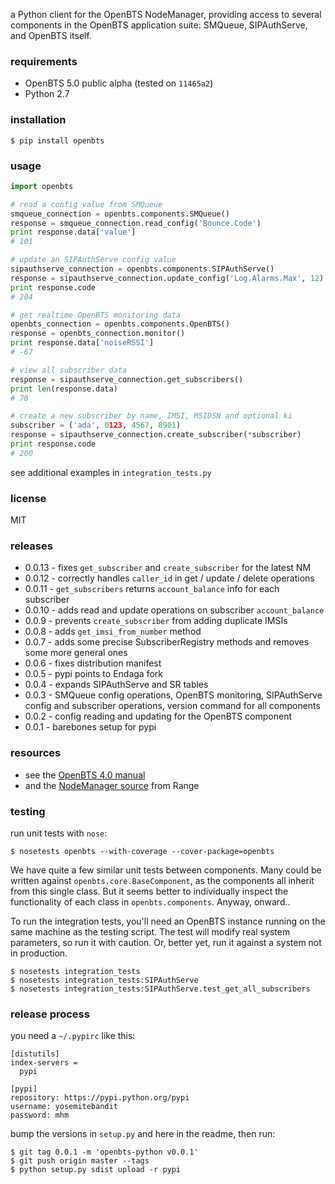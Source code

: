 a Python client for the OpenBTS NodeManager,
providing access to several components in the OpenBTS application suite:
SMQueue, SIPAuthServe, and OpenBTS itself.


### requirements
* OpenBTS 5.0 public alpha (tested on `11465a2`)
* Python 2.7


### installation

```shell
$ pip install openbts
```


### usage

```python
import openbts

# read a config value from SMQueue
smqueue_connection = openbts.components.SMQueue()
response = smqueue_connection.read_config('Bounce.Code')
print response.data['value']
# 101

# update an SIPAuthServe config value
sipauthserve_connection = openbts.components.SIPAuthServe()
response = sipauthserve_connection.update_config('Log.Alarms.Max', 12)
print response.code
# 204

# get realtime OpenBTS monitoring data
openbts_connection = openbts.components.OpenBTS()
response = openbts_connection.monitor()
print response.data['noiseRSSI']
# -67

# view all subscriber data
response = sipauthserve_connection.get_subscribers()
print len(response.data)
# 78

# create a new subscriber by name, IMSI, MSIDSN and optional ki
subscriber = ('ada', 0123, 4567, 8901)
response = sipauthserve_connection.create_subscriber(*subscriber)
print response.code
# 200
```

see additional examples in `integration_tests.py`


### license
MIT


### releases
* 0.0.13 - fixes `get_subscriber` and `create_subscriber` for the latest NM
* 0.0.12 - correctly handles `caller_id` in get / update / delete operations
* 0.0.11 - `get_subscribers` returns `account_balance` info for each subscriber
* 0.0.10 - adds read and update operations on subscriber `account_balance`
* 0.0.9 - prevents `create_subscriber` from adding duplicate IMSIs
* 0.0.8 - adds `get_imsi_from_number` method
* 0.0.7 - adds some precise SubscriberRegistry methods and removes some more general ones
* 0.0.6 - fixes distribution manifest
* 0.0.5 - pypi points to Endaga fork
* 0.0.4 - expands SIPAuthServe and SR tables
* 0.0.3 - SMQueue config operations, OpenBTS monitoring, SIPAuthServe config and subscriber operations, version command for all components
* 0.0.2 - config reading and updating for the OpenBTS component
* 0.0.1 - barebones setup for pypi


### resources
* see the [OpenBTS 4.0 manual](http://openbts.org/site/wp-content/uploads/2014/07/OpenBTS-4.0-Manual.pdf)
* and the [NodeManager source](https://github.com/RangeNetworks/NodeManager) from Range


### testing
run unit tests with `nose`:

```shell
$ nosetests openbts --with-coverage --cover-package=openbts
```

We have quite a few similar unit tests between components.
Many could be written against `openbts.core.BaseComponent`, as the components
all inherit from this single class.  But it seems better to individually
inspect the functionality of each class in `openbts.components`. Anyway,
onward..

To run the integration tests, you'll need an OpenBTS instance running on the
same machine as the testing script.  The test will modify real system
parameters, so run it with caution.  Or, better yet, run it against a system
not in production.

```shell
$ nosetests integration_tests
$ nosetests integration_tests:SIPAuthServe
$ nosetests integration_tests:SIPAuthServe.test_get_all_subscribers
```


### release process
you need a `~/.pypirc` like this:

```
[distutils]
index-servers =
  pypi

[pypi]
repository: https://pypi.python.org/pypi
username: yosemitebandit
password: mhm
```

bump the versions in `setup.py` and here in the readme, then run:

```shell
$ git tag 0.0.1 -m 'openbts-python v0.0.1'
$ git push origin master --tags
$ python setup.py sdist upload -r pypi
```
